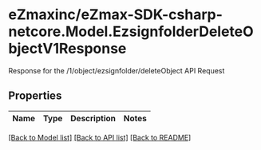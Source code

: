 # eZmaxinc/eZmax-SDK-csharp-netcore.Model.EzsignfolderDeleteObjectV1Response
Response for the /1/object/ezsignfolder/deleteObject API Request
## Properties

Name | Type | Description | Notes
------------ | ------------- | ------------- | -------------

[[Back to Model list]](../README.md#documentation-for-models) [[Back to API list]](../README.md#documentation-for-api-endpoints) [[Back to README]](../README.md)

